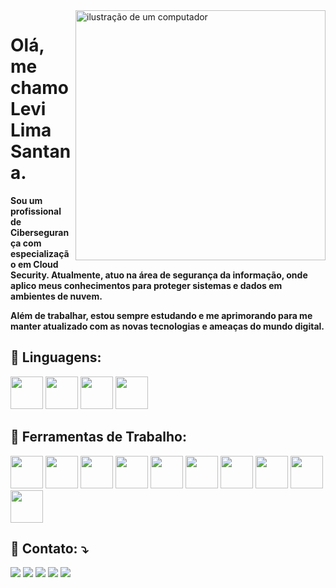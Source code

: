 <img src="https://raw.githubusercontent.com/MicaelliMedeiros/micaellimedeiros/master/image/computer-illustration.png" alt="ilustração de um computador" min-width="400px" max-width="400px" width="400px" align="right">
<h1>Olá, me chamo Levi Lima Santana.</h1>

<p align="left"> 
<strong>
Sou um profissional de Cibersegurança com especialização em Cloud Security. Atualmente, atuo na área de segurança da informação, onde aplico meus conhecimentos para proteger sistemas e dados em ambientes de nuvem.

Além de trabalhar, estou sempre estudando e me aprimorando para me manter atualizado com as novas tecnologias e ameaças do mundo digital.
</strong>
</p>
<h2>🦄 Linguagens: </h2>          
<p>
<img src="https://cdn.jsdelivr.net/gh/devicons/devicon@latest/icons/rust/rust-original.svg" height="52" width="52" /> <img src="https://cdn.jsdelivr.net/gh/devicons/devicon@latest/icons/javascript/javascript-original.svg" height="52" width="52" />
<img src="https://cdn.jsdelivr.net/gh/devicons/devicon@latest/icons/python/python-original-wordmark.svg" height="52" width="52" />
<img src="https://cdn.jsdelivr.net/gh/devicons/devicon@latest/icons/csharp/csharp-original.svg" height="52" width="52" />
</p>

<h2>💼 Ferramentas de Trabalho: </h2>

<p align="left">
            <img src="https://cdn.jsdelivr.net/gh/devicons/devicon@latest/icons/html5/html5-original-wordmark.svg"  height="52" width="52" />
            <img src="https://cdn.jsdelivr.net/gh/devicons/devicon@latest/icons/git/git-original-wordmark.svg"  height="52" width="52" />
            <img src="https://cdn.jsdelivr.net/gh/devicons/devicon@latest/icons/css3/css3-original-wordmark.svg"  height="52" width="52" />
            <img src="https://cdn.jsdelivr.net/gh/devicons/devicon@latest/icons/visualstudio/visualstudio-plain.svg"  height="52" width="52" />
            <img src="https://cdn.jsdelivr.net/gh/devicons/devicon@latest/icons/vscode/vscode-original.svg"  height="52" width="52" />
            <img src="https://cdn.jsdelivr.net/gh/devicons/devicon@latest/icons/kalilinux/kalilinux-plain-wordmark.svg"  height="52" width="52" />
            <img src="https://cdn.jsdelivr.net/gh/devicons/devicon@latest/icons/linux/linux-original.svg"  height="52" width="52" />
            <img src="https://cdn.jsdelivr.net/gh/devicons/devicon@latest/icons/docker/docker-original-wordmark.svg"  height="52" width="52" />
            <img src="https://cdn.jsdelivr.net/gh/devicons/devicon@latest/icons/amazonwebservices/amazonwebservices-original-wordmark.svg"  height="52" width="52" />
            <img src="https://cdn.jsdelivr.net/gh/devicons/devicon@latest/icons/powershell/powershell-original.svg"  height="52" width="52" />
          
          
          
</p>
<h2>💌 Contato: ⤵️</h2>
<div>
<a href="https://www.youtube.com/seu-canal-youtube-aqui" target="_blank"><img loading="lazy" src="https://img.shields.io/badge/YouTube-FF0000?style=for-the-badge&logo=youtube&logoColor=white" target="_blank"></a>
<a href="https://instagram.com/levilima_dev" target="_blank"><img loading="lazy" src="https://img.shields.io/badge/-Instagram-%23E4405F?style=for-the-badge&logo=instagram&logoColor=white" target="_blank"></a>
<a href="https://www.twitch.tv/seu-usuário-aqui" target="_blank"><img loading="lazy" src="https://img.shields.io/badge/Twitch-9146FF?style=for-the-badge&logo=twitch&logoColor=white" target="_blank"></a>
<a href = "mailto:levi123uva@gmail.com"><img loading="lazy" src="https://img.shields.io/badge/Gmail-D14836?style=for-the-badge&logo=gmail&logoColor=white" target="_blank"></a>
<a href="https://www.linkedin.com/in/levi-lima-936b44275/" target="_blank"><img loading="lazy" src="https://img.shields.io/badge/-LinkedIn-%230077B5?style=for-the-badge&logo=linkedin&logoColor=white" target="_blank"></a>   
</div>
